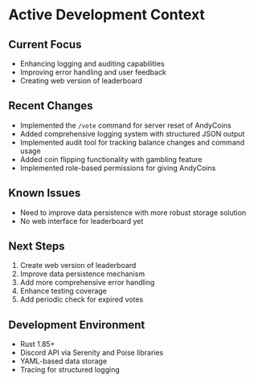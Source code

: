 # Active Development Context

## Current Focus

- Enhancing logging and auditing capabilities
- Improving error handling and user feedback
- Creating web version of leaderboard

## Recent Changes

- Implemented the `/vote` command for server reset of AndyCoins
- Added comprehensive logging system with structured JSON output
- Implemented audit tool for tracking balance changes and command usage
- Added coin flipping functionality with gambling feature
- Implemented role-based permissions for giving AndyCoins

## Known Issues

- Need to improve data persistence with more robust storage solution
- No web interface for leaderboard yet

## Next Steps

1. Create web version of leaderboard
2. Improve data persistence mechanism
3. Add more comprehensive error handling
4. Enhance testing coverage
5. Add periodic check for expired votes

## Development Environment

- Rust 1.85+
- Discord API via Serenity and Poise libraries
- YAML-based data storage
- Tracing for structured logging
